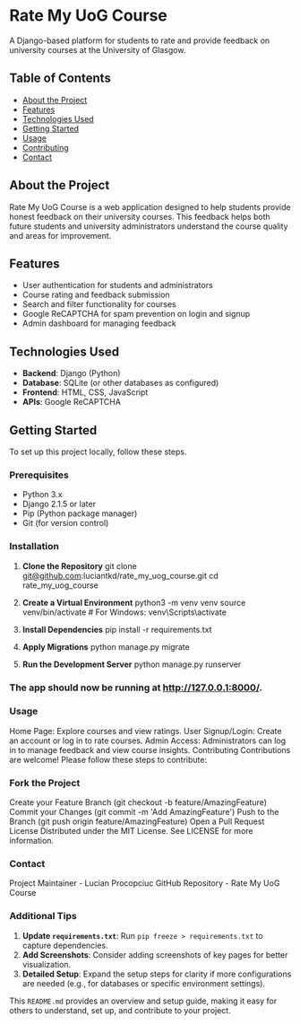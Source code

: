 # Rate My UoG Course

A Django-based platform for students to rate and provide feedback on university courses at the University of Glasgow.

## Table of Contents

- [About the Project](#about-the-project)
- [Features](#features)
- [Technologies Used](#technologies-used)
- [Getting Started](#getting-started)
- [Usage](#usage)
- [Contributing](#contributing)
- [Contact](#contact)

## About the Project

Rate My UoG Course is a web application designed to help students provide honest feedback on their university courses. This feedback helps both future students and university administrators understand the course quality and areas for improvement.

## Features

- User authentication for students and administrators
- Course rating and feedback submission
- Search and filter functionality for courses
- Google ReCAPTCHA for spam prevention on login and signup
- Admin dashboard for managing feedback

## Technologies Used

- **Backend**: Django (Python)
- **Database**: SQLite (or other databases as configured)
- **Frontend**: HTML, CSS, JavaScript
- **APIs**: Google ReCAPTCHA

## Getting Started

To set up this project locally, follow these steps.

### Prerequisites

- Python 3.x
- Django 2.1.5 or later
- Pip (Python package manager)
- Git (for version control)

### Installation

1. **Clone the Repository**
   git clone git@github.com:luciantkd/rate_my_uog_course.git
   cd rate_my_uog_course
   
3. **Create a Virtual Environment**
  python3 -m venv venv
  source venv/bin/activate  # For Windows: venv\Scripts\activate

4. **Install Dependencies**
  pip install -r requirements.txt

5. **Apply Migrations**
  python manage.py migrate

6. **Run the Development Server**
  python manage.py runserver

### The app should now be running at http://127.0.0.1:8000/.

### Usage
Home Page: Explore courses and view ratings.
User Signup/Login: Create an account or log in to rate courses.
Admin Access: Administrators can log in to manage feedback and view course insights.
Contributing
Contributions are welcome! Please follow these steps to contribute:

### Fork the Project
Create your Feature Branch (git checkout -b feature/AmazingFeature)
Commit your Changes (git commit -m 'Add AmazingFeature')
Push to the Branch (git push origin feature/AmazingFeature)
Open a Pull Request
License
Distributed under the MIT License. See LICENSE for more information.

### Contact
Project Maintainer - Lucian Procopciuc
GitHub Repository - Rate My UoG Course


### Additional Tips
1. **Update `requirements.txt`**: Run `pip freeze > requirements.txt` to capture dependencies.
2. **Add Screenshots**: Consider adding screenshots of key pages for better visualization.
3. **Detailed Setup**: Expand the setup steps for clarity if more configurations are needed (e.g., for databases or specific environment settings). 

This `README.md` provides an overview and setup guide, making it easy for others to understand, set up, and contribute to your project.

